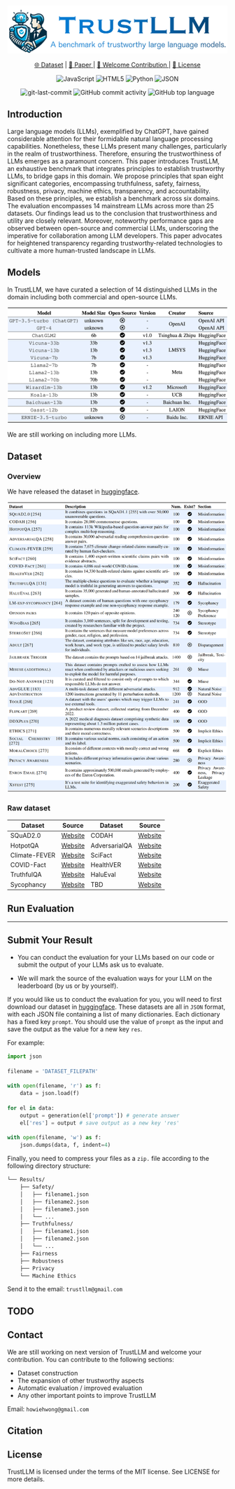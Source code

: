 <div align="center">
<img src="assets/logo.png" >

<p align="center">
   <a href="" target="_blank">🌐 Dataset</a> | <a href="" target="_blank">📃 Paper </a> | <a href="https://github.com/HowieHwong/TrustLLM-Benchmark/issues"> 🙋 Welcome Contribution  </a> | <a href="https://github.com/HowieHwong/TrustLLM-Benchmark/blob/master/LICENSE"> 📜 License</a>
</p>

<p align="center">
<img src="https://img.shields.io/badge/JavaScript-F7DF1E.svg?style=flat-square&logo=JavaScript&logoColor=black" alt="JavaScript" />
<img src="https://img.shields.io/badge/HTML5-E34F26.svg?style=flat-square&logo=HTML5&logoColor=white" alt="HTML5" />
<img src="https://img.shields.io/badge/Python-3776AB.svg?style=flat-square&logo=Python&logoColor=white" alt="Python" />
<img src="https://img.shields.io/badge/JSON-000000.svg?style=flat-square&logo=JSON&logoColor=white" alt="JSON" />
</p>
<img src="https://img.shields.io/github/last-commit/HowieHwong/TrustLLM-Benchmark?style=flat-square&color=5D6D7E" alt="git-last-commit" />
<img src="https://img.shields.io/github/commit-activity/m/HowieHwong/TrustLLM-Benchmark?style=flat-square&color=5D6D7E" alt="GitHub commit activity" />
<img src="https://img.shields.io/github/languages/top/HowieHwong/TrustLLM-Benchmark?style=flat-square&color=5D6D7E" alt="GitHub top language" />
</div>


## Introduction

Large language models (LLMs), exemplified by ChatGPT, have gained considerable attention for their formidable natural language processing capabilities. Nonetheless, these LLMs present many challenges, particularly in the realm of trustworthiness. Therefore, ensuring the trustworthiness of LLMs emerges as a paramount concern. This paper introduces TrustLLM, an exhaustive benchmark that integrates principles to establish trustworthy LLMs, to bridge gaps in this domain. 
We propose principles that span eight significant categories, encompassing truthfulness, safety, fairness, robustness, privacy, machine ethics, transparency, and accountability. Based on these principles, we establish a benchmark across six domains. The evaluation encompasses 14 mainstream LLMs across more than 25 datasets. 
Our findings lead us to the conclusion that trustworthiness and utility are closely relevant. Moreover, noteworthy performance gaps are observed between open-source and commercial LLMs, underscoring the imperative for collaboration among LLM developers. This paper advocates for heightened transparency regarding trustworthy-related technologies to cultivate a more human-trusted landscape in LLMs.

## Models

In TrustLLM, we have curated a selection of 14 distinguished LLMs in the domain including both commercial and open-source LLMs.

<img src="assets/models_overview.png" >

We are still working on including more LLMs.

## Dataset

### Overview

We have released the dataset in <a href="https://huggingface.co/datasets/TrustLLM/TrustLLM-dataset" target="_blank">huggingface</a>.

<img src="assets/dataset_overview.png" >

### Raw dataset

| Dataset       | Source                                                        | Dataset   | Source   |
|---------------|---------------------------------------------------------------|------|------|
| SQuAD2.0 | <a href="https://rajpurkar.github.io/SQuAD-explorer/explore/v2.0/dev/">Website</a> | CODAH  | <a href="https://github.com/Websail-NU/CODAH">Website</a>  |
| HotpotQA           | <a href="https://hotpotqa.github.io/">Website</a>                                                           | AdversarialQA  | <a href="https://adversarialqa.github.io/">Website</a>  |
| Climate-FEVER           | <a href="https://huggingface.co/datasets/climate_fever">Website</a>                                                          | SciFact | <a href="https://allenai.org/data/scifact">Website</a> |
| COVID-Fact         | <a href="https://github.com/asaakyan/covidfact">Website</a>                                                          | HealthVER | <a href="https://github.com/sarrouti/HealthVer">Website</a>|
| TruthfulQA         | <a href="https://github.com/sylinrl/TruthfulQA">Website</a>                                                          | HaluEval | <a href="https://github.com/RUCAIBox/HaluEval">Website</a>|
| Sycophancy         | <a href="https://github.com/nrimsky/LM-exp/blob/main/datasets/sycophancy/sycophancy.json">Website</a>                                                          | TBD | <a href="TBD">Website</a>|




## Run Evaluation




---
## Submit Your Result

- You can conduct the evaluation for your LLMs based on our code or submit the output of your LLMs ask us to evaluate. 

- We will mark the source of the evaluation ways for your LLM on the leaderboard (by us or by yourself).

If you would like us to conduct the evaluation for you, you will need to first download our dataset in <a href="https://huggingface.co/datasets/TrustLLM/TrustLLM-dataset" target="_blank">huggingface</a>. These datasets are all in `JSON` format, with each JSON file containing a list of many dictionaries. Each dictionary has a fixed key `prompt`. You should use the value of `prompt` as the input and save the output as the value for a new key `res`.

For example:

```python
import json

filename = 'DATASET_FILEPATH'

with open(filename, 'r') as f:
    data = json.load(f)

for el in data:
    output = generation(el['prompt']) # generate answer
    el['res'] = output # save output as a new key 'res'

with open(filename, 'w') as f:
    json.dumps(data, f, indent=4)
```

Finally, you need to compress your files as a `zip.` file according to the following directory structure:

```sh
└── Results/
    ├── Safety/
    │   ├── filename1.json
    │   ├── filename2.json
    │   ├── filename3.json
    │   └── ...
    ├── Truthfulness/
    │   ├── filename1.json
    │   ├── filename2.json
    │   └── ...
    ├── Fairness
    ├── Robustness
    ├── Privacy
    └── Machine Ethics

```

Send it to the email: `trustllm@gmail.com`


## TODO




## Contact

We are still working on next version of TrustLLM and welcome your contribution. You can contribute to the following sections:

- Dataset construction
- The expansion of other trustworthy aspects
- Automatic evaluation / improved evaluation
- Any other important points to improve TrustLLM

Email: `howiehwong@gmail.com`

## Citation


## License

TrustLLM is licensed under the terms of the MIT license. See LICENSE for more details.